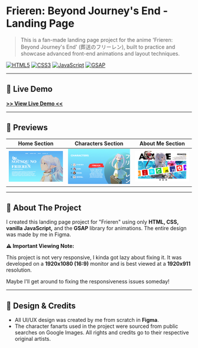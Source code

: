 # Frieren: Beyond Journey's End - Landing Page

> This is a fan-made landing page project for the anime 'Frieren: Beyond Journey's End' (葬送のフリーレン), built to practice and showcase advanced front-end animations and layout techniques.

[![HTML5](https://img.shields.io/badge/HTML5-E34F26?style=for-the-badge&logo=html5&logoColor=white)](https://en.wikipedia.org/wiki/HTML5)
[![CSS3](https://img.shields.io/badge/CSS3-1572B6?style=for-the-badge&logo=css3&logoColor=white)](https://en.wikipedia.org/wiki/CSS)
[![JavaScript](https://img.shields.io/badge/JavaScript-F7DF1E?style=for-the-badge&logo=javascript&logoColor=black)](https://en.wikipedia.org/wiki/JavaScript)
[![GSAP](https://img.shields.io/badge/GSAP-88CE02?style=for-the-badge&logo=greensock&logoColor=white)](https://greensock.com/gsap/)

---

## 🚀 Live Demo

**[>> View Live Demo <<]((https://frieren-landing-page-5nv7kn33n-pe1xotos-projects.vercel.app/))**

---

## 📸 Previews

| Home Section | Characters Section | About Me Section |
| :---: | :---: | :---: |
| ![Home Section Preview](FrierenLandingpage/HOME.png) | ![Characters Section Preview](FrierenLandingpage/CHARACTERS.png) | ![About Me Section Preview](FrierenLandingpage/ABOUTME.png) |


---

## 📝 About The Project

I created this landing page project for "Frieren" using only **HTML, CSS, vanilla JavaScript,** and the **GSAP** library for animations. The entire design was made by me in Figma.

**⚠️ Important Viewing Note:**

This project is not very responsive, I kinda got lazy about fixing it. It was developed on a **1920x1080 (16:9)** monitor and is best viewed at a **1920x911** resolution.

Maybe I'll get around to fixing the responsiveness issues someday!

---

## 🎨 Design & Credits

* All UI/UX design was created by me from scratch in **Figma**.
* The character fanarts used in the project were sourced from public searches on Google Images. All rights and credits go to their respective original artists.
